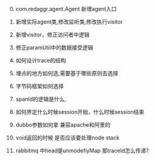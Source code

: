0. com.redaggr.agent.Agent 新增agent入口
0. 新增实际agent类,修改监听类,修改执行visitor
0. 新增visitor，修正访问者中逻辑
0. 修正paramUtil中的数据接受逻辑

1. 如何设计trace的结构
2. 埋点的地方如何选,需要基于哪些原则去选择
3. 字节码框架如何选择
4. spanId的逻辑是什么,
5. 如何界定什么时候session开始，什么时候session结束
6. dubbo参数如何拿 兼容apache和阿里的
7. void返回的时候 是否应该要处理node stack
8. rabbitmq 中head是unmodefiyMap 那traceId怎么传递?


